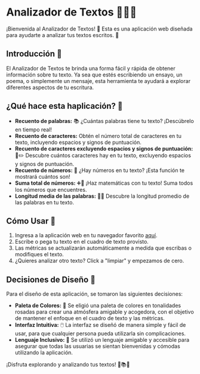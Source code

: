 # Analizador de Textos 💁‍♀️📝

¡Bienvenida al Analizador de Textos! 🎉 Esta es una aplicación web diseñada para ayudarte a analizar tus textos escritos. 💖

## Introducción 🚀

El Analizador de Textos te brinda una forma fácil y rápida de obtener información sobre tu texto. Ya sea que estés escribiendo un ensayo, un poema, o simplemente un mensaje, esta herramienta te ayudará a explorar diferentes aspectos de tu escritura.

## ¿Qué hace esta haplicación? 🤔

- **Recuento de palabras:** 📚 ¿Cuántas palabras tiene tu texto? ¡Descúbrelo en tiempo real!
- **Recuento de caracteres:** Obtén el número total de caracteres en tu texto, incluyendo espacios y signos de puntuación.
- **Recuento de caracteres excluyendo espacios y signos de puntuación:** 🚫✏️ Descubre cuántos caracteres hay en tu texto, excluyendo espacios y signos de puntuación.
- **Recuento de números:** 🔢 ¿Hay números en tu texto? ¡Esta función te mostrará cuántos son!
- **Suma total de números:** ➕🧮 ¡Haz matemáticas con tu texto! Suma todos los números que encuentres.
- **Longitud media de las palabras:** 📏✨ Descubre la longitud promedio de las palabras en tu texto.

## Cómo Usar 📝

1. Ingresa a la aplicación web en tu navegador favorito [aquí](https://javiferradadev.github.io/DEV014-text-analyzer/src/).
2. Escribe o pega tu texto en el cuadro de texto provisto.
3. Las métricas se actualizarán automáticamente a medida que escribas o modifiques el texto.
4. ¿Quieres analizar otro texto? Click a "limpiar" y empezamos de cero.

## Decisiones de Diseño 🎨

Para el diseño de esta aplicación, se tomaron las siguientes decisiones:

- **Paleta de Colores:** 🎨 Se eligió una paleta de colores en tonalidades rosadas para crear una atmósfera amigable y acogedora, con el objetivo de mantener el enfoque en el cuadro de texto y las métricas.
- **Interfaz Intuitiva:** 🖱️ La interfaz se diseñó de manera simple y fácil de usar, para que cualquier persona pueda utilizarla sin complicaciones.
- **Lenguaje Inclusivo:** 💬 Se utilizó un lenguaje amigable y accesible para asegurar que todas las usuarias se sientan bienvenidas y cómodas utilizando la aplicación.

¡Disfruta explorando y analizando tus textos! 🎈📚✨
